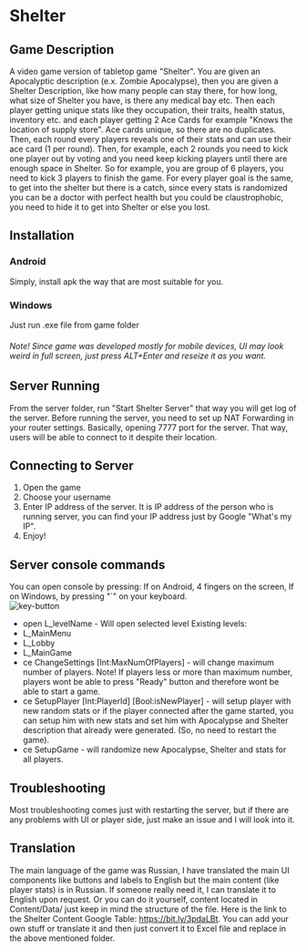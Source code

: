 # Shelter

## Game Description

A video game version of tabletop game "Shelter". You are given an Apocalyptic description (e.x. Zombie Apocalypse), then you are given a Shelter Description, like how many people can stay there, for how long, what size of Shelter you have, is there any medical bay etc. Then each player getting unique stats like they occupation, their traits, health status, inventory etc. and each player getting 2 Ace Cards for example "Knows the location of supply store". Ace cards unique, so there are no duplicates. Then, each round every players reveals one of their stats and can use their ace card (1 per round). Then, for example, each 2 rounds you need to kick one player out by voting and you need keep kicking players until there are enough space in Shelter. So for example, you are group of 6 players, you need to kick 3 players to finish the game. For every player goal is the same, to get into the shelter but there is a catch, since every stats is randomized you can be a doctor with perfect health but you could be claustrophobic, you need to hide it to get into Shelter or else you lost.

## Installation

### Android

Simply, install apk the way that are most suitable for you.

### Windows

Just run .exe file from game folder

###### Note! Since game was developed mostly for mobile devices, UI may look weird in full screen, just press ALT+Enter and reseize it as you want.


## Server Running

From the server folder, run "Start Shelter Server" that way you will get log of the server.
Before running the server, you need to set up NAT Forwarding in your router settings. Basically, opening 7777 port for the server. That way, users will be able to connect to it despite their location.

## Connecting to Server

1. Open the game
2. Choose your username
3. Enter IP address of the server. It is IP address of the person who is running server, you can find your IP address just by Google "What's my IP".
4. Enjoy!

## Server console commands

You can open console by pressing: If on Android, 4 fingers on the screen, If on Windows, by pressing "`" on your keyboard.<br/>
![key-button](https://user-images.githubusercontent.com/33956083/155344734-9d62f819-8d01-4038-bca7-cbe6f0ec9e8c.png)

- open L_levelName - Will open selected level
Existing levels:
- L_MainMenu
- L_Lobby
- L_MainGame
- ce ChangeSettings [Int:MaxNumOfPlayers] - will change maximum number of players. Note! If players less or more than maximum number, players wont be able to press "Ready" button and therefore wont be able to start a game.
- ce SetupPlayer [Int:PlayerId] [Bool:isNewPlayer] - will setup player with new random stats or if the player connected after the game started, you can setup him with new stats and set him with Apocalypse and Shelter description that already were generated. (So, no need to restart the game).
- ce SetupGame - will randomize new Apocalypse, Shelter and stats for all players.


## Troubleshooting

Most troubleshooting comes just with restarting the server, but if there are any problems with UI or player side, just make an issue and I will look into it.

## Translation

The main language of the game was Russian, I have translated the main UI components like buttons and labels to English but the main content (like player stats) is in Russian. If someone really need it, I can translate it to English upon request. Or you can do it yourself, content located in Content/Data/ just keep in mind the structure of the file. Here is the link to the Shelter Content Google Table: https://bit.ly/3pdaLBt. You can add your own stuff or translate it and then just convert it to Excel file and replace in the above mentioned folder.
